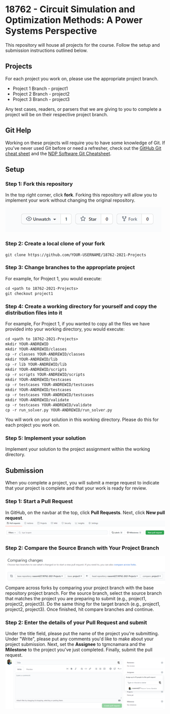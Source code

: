 # 18762 - Circuit Simulation and Optimization Methods: A Power Systems Perspective

This repository will house all projects for the course. Follow the setup and submission instructions outlined below.

## Projects
For each project you work on, please use the appropriate project branch.
- Project 1 Branch - project1
- Project 2 Branch - project2
- Project 3 Branch - project3

Any test cases, readers, or parsers that we are giving to you to complete a project will be on their respective 
project branch.

## Git Help
Working on these projects will require you to have some knowledge of Git. If you've never used Git before or need a 
refresher, check out the [GitHub Git cheat sheet](docs/git-cheat-sheet-education.pdf) and the [NDP Software Git 
Cheatsheet](http://ndpsoftware.com/git-cheatsheet.html#loc=workspace;).

## Setup
### Step 1: Fork this repository

In the top right corner, click **fork**. Forking this repository will allow you to implement your work without 
changing the original repository.

![fork](docs/media/GitHub-Fork.png)


### Step 2: Create a local clone of your fork
```
git clone https://github.com/YOUR-USERNAME/18762-2021-Projects
```
### Step 3: Change branches to the appropriate project
For example, for Project 1, you would execute:
```
cd <path to 18762-2021-Projects>
git checkout project1
```

### Step 4: Create a working directory for yourself and copy the distribution files into it
For example, For Project 1, if you wanted to copy all the files we have provided into your working directory, you would execute:
```
cd <path to 18762-2021-Projects>
mkdir YOUR-ANDREWID
mkdir YOUR-ANDREWID/classes
cp -r classes YOUR-ANDREWID/classes
mkdir YOUR-ANDREWID/lib
cp -r lib YOUR-ANDREWID/lib
mkdir YOUR-ANDREWID/scripts
cp -r scripts YOUR-ANDREWID/scripts
mkdir YOUR-ANDREWID/testcases
cp -r testcases YOUR-ANDREWID/testcases
mkdir YOUR-ANDREWID/testcases
cp -r testcases YOUR-ANDREWID/testcases
mkdir YOUR-ANDREWID/validate
cp -r testcases YOUR-ANDREWID/validate
cp -r run_solver.py YOUR-ANDREWID/run_solver.py
```
You will work on your solution in this working directory. Please do this for each project you work on.

### Step 5: Implement your solution
Implement your solution to the project assignment within the working directory.

## Submission
When you complete a project, you will submit a merge request to indicate that your project is complete and that your 
work is ready for review.
### Step 1: Start a Pull Request
In GitHub, on the navbar at the top, click **Pull Requests**.
Next, click **New pull request**.
![new_request](docs/media/GitHub-NewPullRequest.png)

### Step 2: Compare the Source Branch with Your Project Branch
![select_branch](docs/media/GitHub-Select_Source_Target.png)
Compare across forks by comparing your project branch with the base repository project branch. For the source branch, 
select the source branch that matches the project you are preparing to submit (e.g., project1, project2, project3). 
Do the same thing for the target branch (e.g., project1, project2, project3). Once finished, hit compare branches and 
continue.

### Step 2: Enter the details of your Pull Request and submit
Under the title field, please put the name of the project you're submitting. Under "Write", please put any 
comments you'd like to make about your project submission. Next, set the **Assignee** to tgmcnamara and 
the **Milestone** to the project you've just completed. Finally, submit the pull request.
![pull_form](docs/media/GitHub-PullRequest-Title-Description.png)

